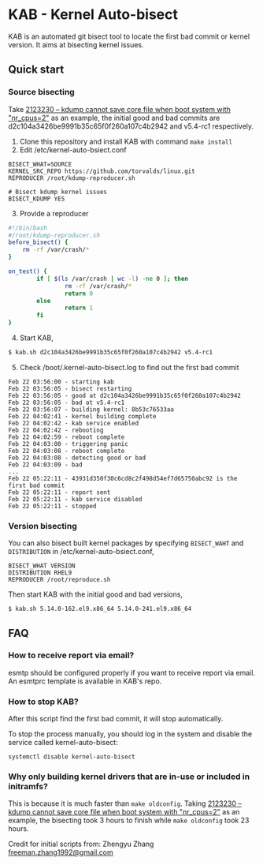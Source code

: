 # KAB - Kernel Auto-bisect

KAB is an automated git bisect tool to locate the first bad commit or kernel version. It aims at bisecting kernel issues.

## Quick start


### Source bisecting

Take [2123230 – kdump cannot save core file when boot system with "nr_cpus=2"](https://bugzilla.redhat.com/show_bug.cgi?id=2123230) as an example, the initial good and bad commits are d2c104a3426be9991b35c65f0f260a107c4b2942 and v5.4-rc1 respectively.

1. Clone this repository and install KAB with command `make install`
2. Edit /etc/kernel-auto-bsiect.conf
```
BISECT_WHAT=SOURCE
KERNEL_SRC_REPO https://github.com/torvalds/linux.git
REPRODUCER /root/kdump-reproducer.sh

# Bisect kdump kernel issues
BISECT_KDUMP YES
```
3. Provide a reproducer
```sh
#!/bin/bash
#/root/kdump-reproducer.sh
before_bisect() {
    rm -rf /var/crash/*
}

on_test() {
        if [ $(ls /var/crash | wc -l) -ne 0 ]; then
                rm -rf /var/crash/*
                return 0
        else
                return 1
        fi
}
```
4. Start KAB,
```sh
$ kab.sh d2c104a3426be9991b35c65f0f260a107c4b2942 v5.4-rc1
```
5. Check /boot/.kernel-auto-bisect.log to find out the first bad commit
```
Feb 22 03:56:00 - starting kab
Feb 22 03:56:05 - bisect restarting
Feb 22 03:56:05 - good at d2c104a3426be9991b35c65f0f260a107c4b2942
Feb 22 03:56:05 - bad at v5.4-rc1
Feb 22 03:56:07 - building kernel: 8b53c76533aa
Feb 22 04:02:41 - kernel building complete
Feb 22 04:02:42 - kab service enabled
Feb 22 04:02:42 - rebooting
Feb 22 04:02:59 - reboot complete
Feb 22 04:03:00 - triggering panic
Feb 22 04:03:08 - reboot complete
Feb 22 04:03:08 - detecting good or bad
Feb 22 04:03:09 - bad
...
Feb 22 05:22:11 - 43931d350f30c6cd8c2f498d54ef7d65750abc92 is the first bad commit
Feb 22 05:22:11 - report sent
Feb 22 05:22:11 - kab service disabled
Feb 22 05:22:11 - stopped
```
### Version bisecting

You can also bisect built kernel packages by specifying `BISECT_WAHT` and `DISTRIBUTION` in /etc/kernel-auto-bsiect.conf,
```
BISECT_WHAT VERSION
DISTRIBUTION RHEL9
REPRODUCER /root/reproduce.sh
```

Then start KAB with the initial good and bad versions,
```
$ kab.sh 5.14.0-162.el9.x86_64 5.14.0-241.el9.x86_64
```

## FAQ

### How to receive report via email?

esmtp should be configured properly if you want to receive report via email. An esmtprc template is available in KAB's repo.


### How to stop KAB?
After this script find the first bad commit, it will stop automatically.

To stop the process manually, you should log in the system and disable the service called kernel-auto-bisect:

    systemctl disable kernel-auto-bisect

### Why only building kernel drivers that are in-use or included in initramfs?

This is because it is much faster than `make oldconfig`. Taking [2123230 – kdump cannot save core file when boot system with "nr_cpus=2"](https://bugzilla.redhat.com/show_bug.cgi?id=2123230) as an example, the bisecting took 3 hours to finish while `make oldconfig` took 23 hours.


Credit for initial scripts from:
Zhengyu Zhang <freeman.zhang1992@gmail.com>
